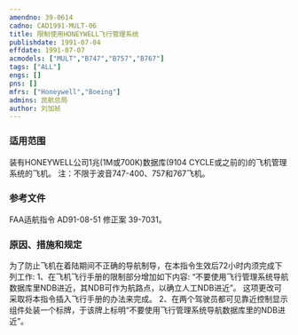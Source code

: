 ```yaml
---
amendno: 39-0614  
cadno: CAD1991-MULT-06  
title: 限制使用HONEYWELL飞行管理系统  
publishdate: 1991-07-04  
effdate: 1991-07-07  
acmodels: ["MULT","B747","B757","B767"]  
tags: ["ALL"]  
engs: []  
pns: []  
mfrs: ["Honeywell","Boeing"]  
admins: 民航总局  
author: 刘加祯  
---
```

  
### 适用范围  
装有HONEYWELL公司1兆(1M或700K)数据库(9104 CYCLE或之前的)的飞机管理系统的飞机。     注：不限于波音747-400、757和767飞机。  
  
<!--more-->  
### 参考文件  
  FAA适航指令 AD91-08-51 修正案 39-7031。  
  
### 原因、措施和规定   
  为了防止飞机在着陆期间不正确的导航制导，在本指令生效后72小时内须完成下列工作: 1、在飞机飞行手册的限制部分增加如下内容: “不要使用飞行管理系统导航数据库里NDB进近，其NDB可作为航路点，以确立人工NDB进近”。 这项更改可采取将本指令插入飞行手册的办法来完成。     2、在两个驾驶员都可见靠近控制显示组件处装一个标牌，于该牌上标明“不要使用飞行管理系统导航数据库里的NDB进近”。  
